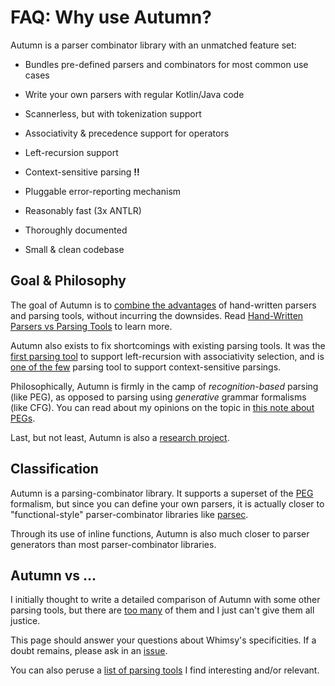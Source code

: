 # FAQ: Why use Autumn?

Autumn is a parser combinator library with an unmatched feature set:

- Bundles pre-defined parsers and combinators for most common use cases

- Write your own parsers with regular Kotlin/Java code

- Scannerless, but with tokenization support

- Associativity & precedence support for operators

- Left-recursion support

- Context-sensitive parsing **!!**

- Pluggable error-reporting mechanism

- Reasonably fast (3x ANTLR)

- Thoroughly documented

- Small & clean codebase

## Goal & Philosophy

The goal of Autumn is to [combine the advantages][handtool] of hand-written parsers and parsing
tools, without incurring the downsides. Read [Hand-Written Parsers vs Parsing Tools][handtool] to
learn more.

[handtool]: faq/hand-vs-tool.md

Autumn also exists to fix shortcomings with existing parsing tools. It was the [first parsing
tool](/doc/autumn/pubs/sle2015.md) to support left-recursion with associativity selection, and is
[one of the few](/doc/autumn/pubs/sle2016.md) parsing tool to support context-sensitive parsings.

Philosophically, Autumn is firmly in the camp of *recognition-based* parsing (like PEG), as opposed to
parsing using *generative* grammar formalisms (like CFG). You can read about my opinions on the topic
in [this note about PEGs](../peg.md).

Last, but not least, Autumn is also a [research project](publications.md).

## Classification

Autumn is a parsing-combinator library. It supports a superset of the [PEG](peg.md) formalism, but
since you can define your own parsers, it is actually closer to "functional-style" parser-combinator
libraries like [parsec](https://wiki.haskell.org/Parsec).

Through its use of inline functions, Autumn is also much closer to parser generators
than most parser-combinator libraries.

## Autumn vs ...

I initially thought to write a detailed comparison of Autumn with some other parsing tools, but
there are [too many][tools] of them and I just can't give them all justice.

This page should answer your questions about Whimsy's specificities. If a doubt remains, please
ask in an [issue](https://github.com/norswap/whimsy/issues).

You can also peruse a [list of parsing tools][tools] I find interesting and/or relevant.

[tools]: parsing-tools.md